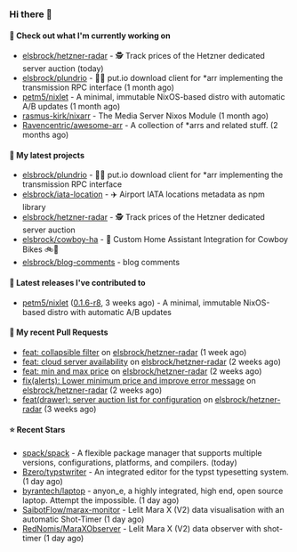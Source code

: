 ### Hi there 👋

#### 👷 Check out what I'm currently working on

- [elsbrock/hetzner-radar](https://github.com/elsbrock/hetzner-radar) - 🕵️ Track prices of the Hetzner dedicated server auction (today)
- [elsbrock/plundrio](https://github.com/elsbrock/plundrio) - 🏴‍☠️ put.io download client for *arr implementing the transmission RPC interface (1 month ago)
- [petm5/nixlet](https://github.com/petm5/nixlet) - A minimal, immutable NixOS-based distro with automatic A/B updates (1 month ago)
- [rasmus-kirk/nixarr](https://github.com/rasmus-kirk/nixarr) - The Media Server Nixos Module (1 month ago)
- [Ravencentric/awesome-arr](https://github.com/Ravencentric/awesome-arr) - A collection of *arrs and related stuff. (2 months ago)

#### 🌱 My latest projects

- [elsbrock/plundrio](https://github.com/elsbrock/plundrio) - 🏴‍☠️ put.io download client for *arr implementing the transmission RPC interface
- [elsbrock/iata-location](https://github.com/elsbrock/iata-location) - ✈️ Airport IATA locations metadata as npm library
- [elsbrock/hetzner-radar](https://github.com/elsbrock/hetzner-radar) - 🕵️ Track prices of the Hetzner dedicated server auction
- [elsbrock/cowboy-ha](https://github.com/elsbrock/cowboy-ha) - 🤠 Custom Home Assistant Integration for Cowboy Bikes 🚲💨
- [elsbrock/blog-comments](https://github.com/elsbrock/blog-comments) - blog comments

#### 🔭 Latest releases I've contributed to

- [petm5/nixlet](https://github.com/petm5/nixlet) ([0.1.6-r8](https://github.com/petm5/nixlet/releases/tag/0.1.6-r8), 3 weeks ago) - A minimal, immutable NixOS-based distro with automatic A/B updates

#### 🔨 My recent Pull Requests

- [feat: collapsible filter](https://github.com/elsbrock/hetzner-radar/pull/170) on [elsbrock/hetzner-radar](https://github.com/elsbrock/hetzner-radar) (1 week ago)
- [feat: cloud server availability](https://github.com/elsbrock/hetzner-radar/pull/164) on [elsbrock/hetzner-radar](https://github.com/elsbrock/hetzner-radar) (2 weeks ago)
- [feat: min and max price](https://github.com/elsbrock/hetzner-radar/pull/159) on [elsbrock/hetzner-radar](https://github.com/elsbrock/hetzner-radar) (2 weeks ago)
- [fix(alerts): Lower minimum price and improve error message](https://github.com/elsbrock/hetzner-radar/pull/156) on [elsbrock/hetzner-radar](https://github.com/elsbrock/hetzner-radar) (2 weeks ago)
- [feat(drawer): server auction list for configuration](https://github.com/elsbrock/hetzner-radar/pull/153) on [elsbrock/hetzner-radar](https://github.com/elsbrock/hetzner-radar) (3 weeks ago)

#### ⭐ Recent Stars

- [spack/spack](https://github.com/spack/spack) - A flexible package manager that supports multiple versions, configurations, platforms, and compilers. (today)
- [Bzero/typstwriter](https://github.com/Bzero/typstwriter) - An integrated editor for the typst typesetting system. (1 day ago)
- [byrantech/laptop](https://github.com/byrantech/laptop) - anyon_e, a highly integrated, high end, open source laptop. Attempt the impossible. (1 day ago)
- [SaibotFlow/marax-monitor](https://github.com/SaibotFlow/marax-monitor) - Lelit Mara X (V2) data visualisation with an automatic Shot-Timer (1 day ago)
- [RedNomis/MaraXObserver](https://github.com/RedNomis/MaraXObserver) - Lelit Mara X (V2) data observer with shot-timer (1 day ago)
